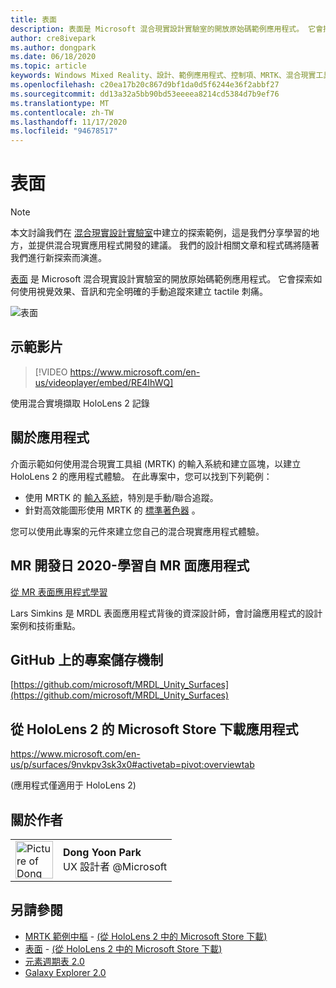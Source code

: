 ```yaml
---
title: 表面
description: 表面是 Microsoft 混合現實設計實驗室的開放原始碼範例應用程式。 它會探索如何使用視覺效果、音訊和完全明確的手動追蹤來建立 tactile 刺痛。
author: cre8ivepark
ms.author: dongpark
ms.date: 06/18/2020
ms.topic: article
keywords: Windows Mixed Reality、設計、範例應用程式、控制項、MRTK、混合現實工具組、Unity、範例應用程式、範例應用程式、開放原始碼、Microsoft Store、HoloLens、混合現實耳機、windows Mixed Reality 耳機、虛擬實境耳機
ms.openlocfilehash: c20ea17b20c867d9bf1da0d5f6244e36f2abbf27
ms.sourcegitcommit: dd13a32a5bb90bd53eeeea8214cd5384d7b9ef76
ms.translationtype: MT
ms.contentlocale: zh-TW
ms.lasthandoff: 11/17/2020
ms.locfileid: "94678517"
---
```

# <a name="surfaces"></a>表面

>[!NOTE]
>本文討論我們在 [混合現實設計實驗室](https://github.com/Microsoft/MRDesignLabs_Unity)中建立的探索範例，這是我們分享學習的地方，並提供混合現實應用程式開發的建議。 我們的設計相關文章和程式碼將隨著我們進行新探索而演進。

[表面](https://github.com/microsoft/MRDL_Unity_Surfaces)  是 Microsoft 混合現實設計實驗室的開放原始碼範例應用程式。 它會探索如何使用視覺效果、音訊和完全明確的手動追蹤來建立 tactile 刺痛。

![表面](images/MRDL_Surfaces_1.jpg)

## <a name="demo-video"></a>示範影片 
> [!VIDEO https://www.microsoft.com/en-us/videoplayer/embed/RE4IhWQ]

使用混合實境擷取 HoloLens 2 記錄

## <a name="about-the-app"></a>關於應用程式
介面示範如何使用混合現實工具組 (MRTK) 的輸入系統和建立區塊，以建立 HoloLens 2 的應用程式體驗。 在此專案中，您可以找到下列範例：
- 使用 MRTK 的 [輸入系統](https://microsoft.github.io/MixedRealityToolkit-Unity/Documentation/Input/Overview.html)，特別是手動/聯合追蹤。
- 針對高效能圖形使用 MRTK 的 [標準著色器](https://microsoft.github.io/MixedRealityToolkit-Unity/Documentation/README_MRTKStandardShader.html) 。

您可以使用此專案的元件來建立您自己的混合現實應用程式體驗。

## <a name="mr-dev-days-2020---learnings-from-the-mr-surfaces-app"></a>MR 開發日 2020-學習自 MR 面應用程式
[從 MR 表面應用程式學習](https://channel9.msdn.com/Shows/Docs-Mixed-Reality/Learnings-from-the-MR-Surfaces-App)

Lars Simkins 是 MRDL 表面應用程式背後的資深設計師，會討論應用程式的設計案例和技術重點。

## <a name="project-repository-on-github"></a>GitHub 上的專案儲存機制
[https://github.com/microsoft/MRDL_Unity_Surfaces](https://github.com/microsoft/MRDL_Unity_Surfaces)

## <a name="download-app-from-microsoft-store-in-hololens-2"></a>從 HoloLens 2 的 Microsoft Store 下載應用程式
https://www.microsoft.com/en-us/p/surfaces/9nvkpv3sk3x0#activetab=pivot:overviewtab

 (應用程式僅適用于 HoloLens 2) 

## <a name="about-the-author"></a>關於作者

<table style="border-collapse:collapse" padding-left="0px">
<tr>
<td style="border-style: none" width="60px"><img alt="Picture of Dong Yoon Park" width="60" height="60" src="images/dongyoonpark.jpg"></td>
<td style="border-style: none"><b>Dong Yoon Park</b><br>UX 設計者 @Microsoft</td>
</tr>
</table>

## <a name="see-also"></a>另請參閱

* [MRTK 範例中樞](https://microsoft.github.io/MixedRealityToolkit-Unity/Documentation/README_ExampleHub.html) - [ (從 HoloLens 2 中的 Microsoft Store 下載)](https://www.microsoft.com/en-us/p/mrtk-examples-hub/9mv8c39l2sj4)
* [表面](sampleapp-surfaces.md) - [ (從 HoloLens 2 中的 Microsoft Store 下載)](https://www.microsoft.com/en-us/p/surfaces/9nvkpv3sk3x0)
* [元素週期表 2.0](https://medium.com/@dongyoonpark/bringing-the-periodic-table-of-the-elements-app-to-hololens-2-with-mrtk-v2-a6e3d8362158)
* [Galaxy Explorer 2.0](galaxy-explorer-update.md)
